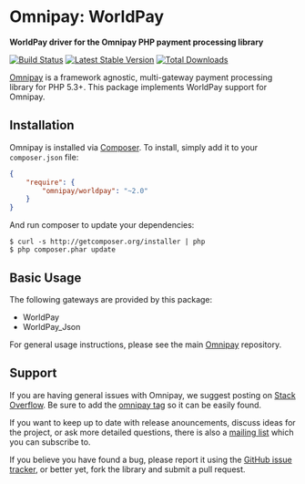 # Omnipay: WorldPay

**WorldPay driver for the Omnipay PHP payment processing library**

[![Build Status](https://travis-ci.org/thephpleague/omnipay-worldpay.png?branch=master)](https://travis-ci.org/thephpleague/omnipay-worldpay)
[![Latest Stable Version](https://poser.pugx.org/omnipay/worldpay/version.png)](https://packagist.org/packages/omnipay/worldpay)
[![Total Downloads](https://poser.pugx.org/omnipay/worldpay/d/total.png)](https://packagist.org/packages/omnipay/worldpay)

[Omnipay](https://github.com/thephpleague/omnipay) is a framework agnostic, multi-gateway payment
processing library for PHP 5.3+. This package implements WorldPay support for Omnipay.

## Installation

Omnipay is installed via [Composer](http://getcomposer.org/). To install, simply add it
to your `composer.json` file:

```json
{
    "require": {
        "omnipay/worldpay": "~2.0"
    }
}
```

And run composer to update your dependencies:

    $ curl -s http://getcomposer.org/installer | php
    $ php composer.phar update

## Basic Usage

The following gateways are provided by this package:

* WorldPay
* WorldPay_Json

For general usage instructions, please see the main [Omnipay](https://github.com/thephpleague/omnipay)
repository.

## Support

If you are having general issues with Omnipay, we suggest posting on
[Stack Overflow](http://stackoverflow.com/). Be sure to add the
[omnipay tag](http://stackoverflow.com/questions/tagged/omnipay) so it can be easily found.

If you want to keep up to date with release anouncements, discuss ideas for the project,
or ask more detailed questions, there is also a [mailing list](https://groups.google.com/forum/#!forum/omnipay) which
you can subscribe to.

If you believe you have found a bug, please report it using the [GitHub issue tracker](https://github.com/thephpleague/omnipay-worldpay/issues),
or better yet, fork the library and submit a pull request.

